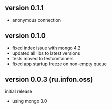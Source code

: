 ## version 0.1.1

* anonymous connection


## version 0.1.0

* fixed index issue with mongo 4.2
* updated all libs to latest versions
* tests moved to testcontainers
* fixed app startup freeze on non-empty queue

## version 0.0.3 (ru.infon.oss)

initial release

* using mongo 3.0